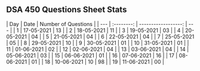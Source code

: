 ## DSA 450 Questions Sheet Stats

| Day |    Date    | Number of Questions |
| --- | :--------: | ------------------: | --- |
| 1   | 17-05-2021 |                  13 |
| 2   | 18-05-2021 |                  11 |
| 3   | 19-05-2021 |                  03 |
| 4   | 20-05-2021 |                  04 |
| 5   | 21-05-2021 |                  04 |
| 6   | 22-05-2021 |                  04 |
| 7   | 25-05-2021 |                  05 |
| 8   | 29-05-2021 |                  10 |
| 9   | 30-05-2021 |                  01 |
| 10  | 31-05-2021 |                  01 |
| 11  | 01-06-2021 |                  02 |
| 12  | 02-06-2021 |                  04 |
| 13  | 03-06-2021 |                  04 |
| 14  | 05-06-2021 |                  03 |
| 15  | 06-06-2021 |                  01 |
| 16  | 07-06-2021 |                  16 |
| 17  | 08-06-2021 |                  01 |
| 18  | 10-06-2021 |                  10 | 98  |
| 19  | 11-06-2021 |                  00 |
